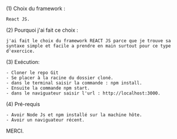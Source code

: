 (1) Choix du framework : 
    
    React JS.

(2) Pourquoi j'ai fait ce choix : 

    j'ai fait le choix du framework REACT JS parce que je trouve sa syntaxe simple et facile a prendre en main surtout pour ce type d'exercice.

(3) Exécution:

    - Cloner le repo Git
    - Se placer à la racine du dossier cloné.
    - dans le terminal saisir la commande : npm install. 
    - Ensuite la commande npm start.
    - dans le naviguateur saisir l'url : http://localhost:3000.

(4) Pré-requis

    - Avoir Node Js et npm installé sur la machine hôte.
    - Avoir un naviguateur récent.

MERCI.